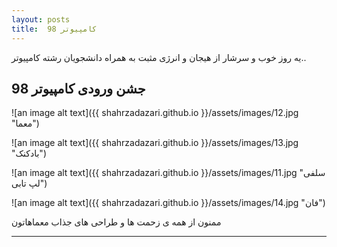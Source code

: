 ```yaml
---
layout: posts
title:  کامپیوتر 98
---
```


یه روز خوب و سرشار از هیجان و انرژی مثبت به همراه دانشجویان رشته کامپیوتر..

## جشن ورودی کامپیوتر 98


![an image alt text]({{ shahrzadazari.github.io }}/assets/images/12.jpg "معما")


![an image alt text]({{ shahrzadazari.github.io }}/assets/images/13.jpg "بادکنک")


![an image alt text]({{ shahrzadazari.github.io }}/assets/images/11.jpg "سلفی لپ تابی")


![an image alt text]({{ shahrzadazari.github.io }}/assets/images/14.jpg "فان")



ممنون از همه ی زحمت ها و طراحی های جذاب معماهاتون 

---

